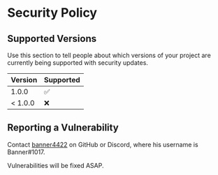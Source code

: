 # Security Policy

## Supported Versions

Use this section to tell people about which versions of your project are
currently being supported with security updates.

| Version | Supported          |
| ------- | ------------------ |
| 1.0.0   | :white_check_mark: |
| < 1.0.0   | :x:                |

## Reporting a Vulnerability

Contact [banner4422](https://github.com/banner4422) on GitHub or Discord, where his username is Banner#1017.

Vulnerabilities will be fixed ASAP.

